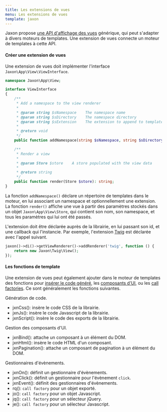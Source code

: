```yaml
---
title: Les extensions de vues
menu: Les extensions de vues
template: jaxon
---
```


Jaxon propose [une API d'affichage des vues](../../ui-features/views.html) générique, qui peut s'adapter à divers moteurs de templates.
Une extension de vues connecte un moteur de templates à cette API.

#### Créer une extension de vues

Une extension de vues doit implémenter l'interface `Jaxon\App\View\ViewInterface`.

```php
namespace Jaxon\App\View;

interface ViewInterface
{
    /**
     * Add a namespace to the view renderer
     *
     * @param string $sNamespace    The namespace name
     * @param string $sDirectory    The namespace directory
     * @param string $sExtension    The extension to append to template names
     *
     * @return void
     */
    public function addNamespace(string $sNamespace, string $sDirectory, string $sExtension = '');

    /**
     * Render a view
     *
     * @param Store $store    A store populated with the view data
     *
     * @return string
     */
    public function render(Store $store): string;
}
```

La fonction `addNamespace()` déclare un répertoire de templates dans le moteur, en lui associant un namespace et optionnellement une extension.
La fonction `render()` affiche une vue à partir des paramètres stockés dans un objet `Jaxon\App\View\Store`, qui contient son nom, son namespace, et tous les paramètres qui lui ont été passés.

L'extension doit être déclarée auprès de la librairie, en lui passant son id, et une callback qui l'instancie.
Par exemple, l'extension [Twig](https://github.com/jaxon-php/jaxon-twig) est déclarée avec l'appel suivant.

```php
jaxon()->di()->getViewRenderer()->addRenderer('twig', function () {
    return new Jaxon\Twig\View();
});
```

#### Les fonctions de template

Une extension de vues peut également ajouter dans le moteur de templates des fonctions pour [insérer le code généré](../../registrations/javascript.html), les [composants d'UI](../../components/node-components.html), ou les [call factories](../../ui-features/call-factories.html).
Ce sont généralement les fonctions suivantes.

Génération de code.
- jxnCss(): insère le code CSS de la librairie.
- jxnJs(): insère le code Javascript de la librairie.
- jxnScript(): insère le code des exports de la librairie.

Gestion des composants d'UI.
- jxnBind(): attache un composant à un élément du DOM.
- jxnHtml(): insère le code HTML d'un composant.
- jxnPagination(): attache un composant de pagination à un élément du DOM.

Gestionnaires d'évènements.
- jxnOn(): définit un gestionnaire d'évènements.
- jxnClick(): définit un gestionnaire pour l'évènement `click`.
- jxnEvent(): définit des gestionnaires d'évènements.
- rq(): `call factory` pour un objet exporté.
- jo(): `call factory` pour un objet Javascript.
- jq(): `call factory` pour un sélecteur jQuery.
- je(): `call factory` pour un sélecteur Javascript.
